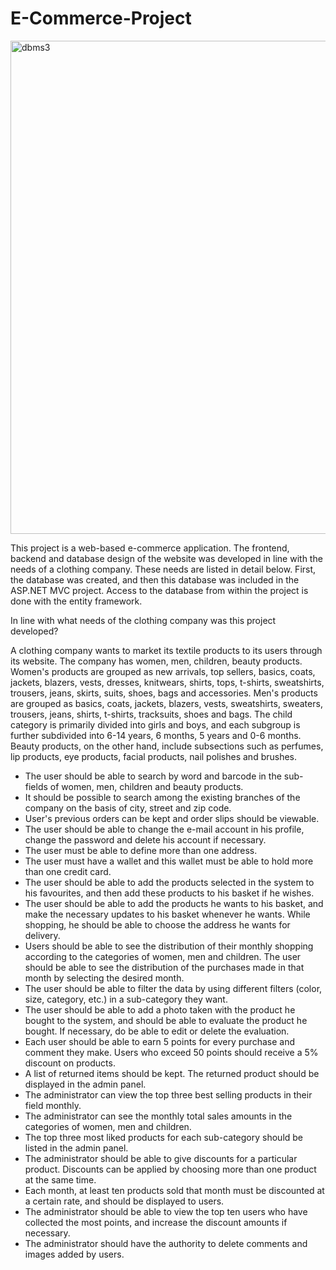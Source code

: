 # E-Commerce-Project

<img width="789" alt="dbms3" src="https://user-images.githubusercontent.com/129083272/229398100-6ae797cb-bb5f-45a1-a879-8e51b34275a4.png">

This project is a web-based e-commerce application. The frontend, backend and database design of the website was developed in line with the needs of a clothing company.
These needs are listed in detail below. First, the database was created, and then this database was included in the ASP.NET MVC project. Access to the database from
within the project is done with the entity framework.

In line with what needs of the clothing company was this project developed?

A clothing company wants to market its textile products to its users through its website. The company has women, men, children, beauty products. Women's products are
grouped as new arrivals, top sellers, basics, coats, jackets, blazers, vests, dresses, knitwears, shirts, tops, t-shirts, sweatshirts, trousers, jeans, skirts, suits, 
shoes, bags and accessories. Men's products are grouped as basics, coats, jackets, blazers, vests, sweatshirts, sweaters, trousers, jeans, shirts, t-shirts, tracksuits, 
shoes and bags. The child category is primarily divided into girls and boys, and each subgroup is further subdivided into 6-14 years, 6 months, 5 years and 0-6 months. 
Beauty products, on the other hand, include subsections such as perfumes, lip products, eye products, facial products, nail polishes and brushes.

- The user should be able to search by word and barcode in the sub-fields of women, men, children and beauty products.
- It should be possible to search among the existing branches of the company on the basis of city, street and zip code.
- User's previous orders can be kept and order slips should be viewable.
- The user should be able to change the e-mail account in his profile, change the password and delete his account if necessary.
- The user must be able to define more than one address.
- The user must have a wallet and this wallet must be able to hold more than one credit card.
- The user should be able to add the products selected in the system to his favourites, and then add these products to his basket if he wishes.
- The user should be able to add the products he wants to his basket, and make the necessary updates to his basket whenever he wants. While shopping, he should be able 
to choose the address he wants for delivery.
- Users should be able to see the distribution of their monthly shopping according to the categories of women, men and children. The user should be able to see the
distribution of the purchases made in that month by selecting the desired month.
- The user should be able to filter the data by using different filters (color, size, category, etc.) in a sub-category they want.
- The user should be able to add a photo taken with the product he bought to the system, and should be able to evaluate the product he bought. If necessary, do
be able to edit or delete the evaluation.
- Each user should be able to earn 5 points for every purchase and comment they make. Users who exceed 50 points should receive a 5% discount on products.
- A list of returned items should be kept. The returned product should be displayed in the admin panel.
- The administrator can view the top three best selling products in their field monthly.
- The administrator can see the monthly total sales amounts in the categories of women, men and children.
- The top three most liked products for each sub-category should be listed in the admin panel.
- The administrator should be able to give discounts for a particular product. Discounts can be applied by choosing more than one product at the same time.
- Each month, at least ten products sold that month must be discounted at a certain rate, and should be displayed to users.
- The administrator should be able to view the top ten users who have collected the most points, and increase the discount amounts if necessary.
- The administrator should have the authority to delete comments and images added by users.





